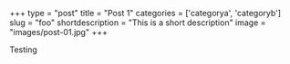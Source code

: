 +++
type = "post"
title = "Post 1"
categories = ['categorya', 'categoryb']
slug = "foo"
shortdescription = "This is a short description"
image = "images/post-01.jpg"
+++

Testing
